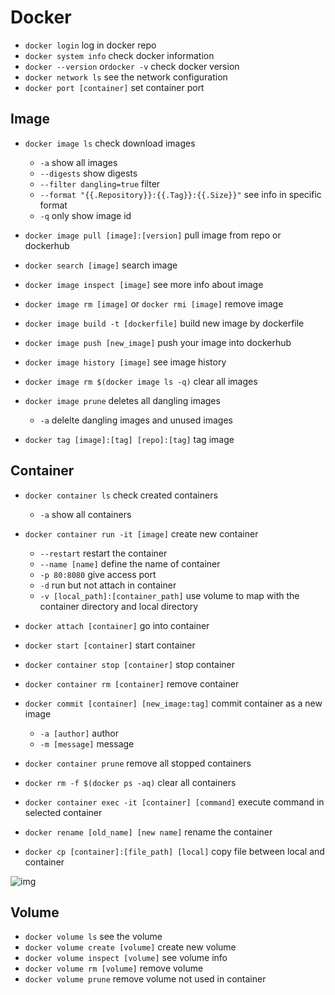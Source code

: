 # Docker

* `docker login` log in docker repo
* `docker system info` check docker information
* `docker --version` or`docker -v` check docker version
* `docker network ls` see the network configuration
* `docker port [container]` set container port

## Image

* `docker image ls`  check download images

  * `-a` show all images
  * `--digests` show digests
  * `--filter dangling=true` filter
  * `--format "{{.Repository}}:{{.Tag}}:{{.Size}}"` see info in specific format
  * `-q` only show image id
* `docker image pull [image]:[version]` pull image from repo or dockerhub
* `docker search [image]` search image
* `docker image inspect [image]` see more info about image
* `docker image rm [image]` or `docker rmi [image]` remove image
* `docker image build -t [dockerfile]` build new image by dockerfile
* `docker image push [new_image]` push your image into dockerhub
* `docker image history [image]` see image history
* `docker image rm $(docker image ls -q)` clear all images
* `docker image prune` deletes all dangling images

  * `-a` delelte dangling images and unused images
* `docker tag [image]:[tag] [repo]:[tag]` tag image

## Container

* `docker container ls` check created containers

  * `-a` show all containers
* `docker container run -it [image]` create new container

  * `--restart` restart the container
  * `--name [name]` define the name of container
  * `-p 80:8080` give access port
  * `-d` run but not attach in container
  * `-v [local_path]:[container_path]` use volume to map with the container directory and local directory
* `docker attach [container]` go into container
* `docker start [container]` start container
* `docker container stop [container]` stop container
* `docker container rm [container]` remove container
* `docker commit [container] [new_image:tag]` commit container as a new image

  * `-a [author]` author
  * `-m [message]` message
* `docker container prune` remove all stopped containers
* `docker rm -f $(docker ps -aq)` clear all containers
* `docker container exec -it [container] [command]` execute command in selected container
* `docker rename [old_name] [new name]` rename the container
* `docker cp [container]:[file_path] [local]` copy file between local and container

![img]()

## Volume

* `docker volume ls` see the volume
* `docker volume create [volume]` create new volume
* `docker volume inspect [volume]` see volume info
* `docker volume rm [volume]` remove volume
* `docker volume prune` remove volume not used in container
